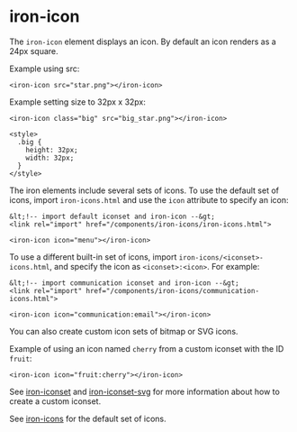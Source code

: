 iron-icon
=========

The `iron-icon` element displays an icon. By default an icon renders as a 24px square.

Example using src:

    <iron-icon src="star.png"></iron-icon>

Example setting size to 32px x 32px:

    <iron-icon class="big" src="big_star.png"></iron-icon>

    <style>
      .big {
        height: 32px;
        width: 32px;
      }
    </style>

The iron elements include several sets of icons.
To use the default set of icons, import  `iron-icons.html` and use the `icon` attribute to specify an icon:

    &lt;!-- import default iconset and iron-icon --&gt;
    <link rel="import" href="/components/iron-icons/iron-icons.html">

    <iron-icon icon="menu"></iron-icon>

To use a different built-in set of icons, import  `iron-icons/<iconset>-icons.html`, and
specify the icon as `<iconset>:<icon>`. For example:

    &lt;!-- import communication iconset and iron-icon --&gt;
    <link rel="import" href="/components/iron-icons/communication-icons.html">

    <iron-icon icon="communication:email"></iron-icon>

You can also create custom icon sets of bitmap or SVG icons.

Example of using an icon named `cherry` from a custom iconset with the ID `fruit`:

    <iron-icon icon="fruit:cherry"></iron-icon>

See [iron-iconset](#iron-iconset) and [iron-iconset-svg](#iron-iconset-svg) for more information about
how to create a custom iconset.

See [iron-icons](http://www.polymer-project.org/components/iron-icons/demo.html) for the default set of icons.
